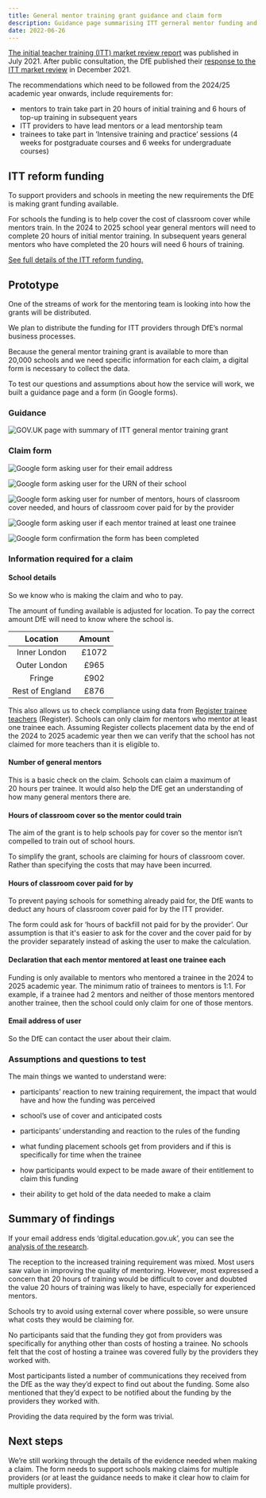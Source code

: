 ```yaml
---
title: General mentor training grant guidance and claim form
description: Guidance page summarising ITT gerneral mentor funding and claim form.
date: 2022-06-26
---
```



[The initial teacher training (ITT) market review report](https://www.gov.uk/government/publications/initial-teacher-training-itt-market-review-report) was published in July&nbsp;2021. After public consultation, the DfE published their [response to the ITT market review](https://www.gov.uk/government/consultations/initial-teacher-training-itt-market-review) in December&nbsp;2021.

The recommendations which need to be followed from the 2024/25 academic year onwards, include requirements for:

- mentors to train take part in 20 hours of initial training and 6 hours of top-up training in subsequent years
- ITT providers to have lead mentors or a lead mentorship team
- trainees to take part in ’Intensive training and practice’ sessions (4 weeks for postgraduate courses and 6 weeks for undergraduate courses)

## ITT reform funding

To support providers and schools in meeting the new requirements the DfE is making grant funding available.

For schools the funding is to help cover the cost of classroom cover while mentors train. In the 2024 to 2025 school year general mentors will need to complete 20&nbsp;hours of initial mentor training. In subsequent years general mentors who have completed the 20&nbsp;hours will need 6&nbsp;hours of training.

[See full details of the ITT reform funding.](https://assets.publishing.service.gov.uk/government/uploads/system/uploads/attachment_data/file/1077177/Initial_Teacher_Training__ITT__Reform_Funding_Guidance_160522.pdf)

## Prototype

One of the streams of work for the mentoring team is looking into how the grants will be distributed.

We plan to distribute the funding for ITT providers through DfE’s normal business processes.

Because the general mentor training grant is available to more than 20,000&nbsp;schools and we need specific information for each claim, a digital form is necessary to collect the data.

To test our questions and assumptions about how the service will work, we built a guidance page and a form (in Google forms).

### Guidance

![GOV.UK page with summary of ITT general mentor training grant](general-mentor-training-grant-guidance.png "Apply for ITT general mentor training funding")

### Claim form

![Google form asking user for their email address](google-form/01-email-address.png "Claim form — email address")

![Google form asking user for the URN of their school](google-form/02-school.png "Claim form — school unique reference number (URN)")

![Google form asking user for number of mentors, hours of classroom cover needed, and hours of classroom cover paid for by the provider](google-form/03-mentors.png "Claim form — number of mentors and training time")

![Google form asking user if each mentor trained at least one trainee](google-form/04-declaration.png "Claim form — each mentor trained at least one trainee")

![Google form confirmation the form has been completed](google-form/05-confirmation.png "Claim form — confirmation")

### Information required for a claim

#### School details

So we know who is making the claim and who to pay.

The amount of funding available is adjusted for location. To pay the correct amount DfE will need to know where the school is.

| **Location**    | **Amount** |
|:---------------:|:----------:|
| Inner London    |      £1072 |
| Outer London    |       £965 |
| Fringe          |       £902 |
| Rest of England |       £876 |

This also allows us to check compliance using data from [Register trainee teachers](https://www.register-trainee-teachers.service.gov.uk/) (Register). Schools can only claim for mentors who mentor at least one trainee each. Assuming Register collects placement data by the end of the 2024 to 2025 academic year then we can verify that the school has not claimed for more teachers than it is eligible to.

#### Number of general mentors

This is a basic check on the claim. Schools can claim a maximum of 20&nbsp;hours per trainee. It would also help the DfE get an understanding of how many general mentors there are.

#### Hours of classroom cover so the mentor could train

The aim of the grant is to help schools pay for cover so the mentor isn’t compelled to train out of school hours.

To simplify the grant, schools are claiming for hours of classroom cover. Rather than specifying the costs that may have been incurred.

#### Hours of classroom cover paid for by 

To prevent paying schools for something already paid for, the DfE wants to deduct any hours of classroom cover paid for by the ITT provider.

The form could ask for ‘hours of backfill not paid for by the provider’. Our assumption is that it's easier to ask for the cover and the cover paid for by the provider separately instead of asking the user to make the calculation.

#### Declaration that each mentor mentored at least one trainee each

Funding is only available to mentors who mentored a trainee in the 2024 to 2025 academic year. The minimum ratio of trainees to mentors is 1:1. For example, if a trainee had 2 mentors and neither of those mentors mentored another trainee, then the school could only claim for one of those mentors.

#### Email address of user

So the DfE can contact the user about their claim.

### Assumptions and questions to test

The main things we wanted to understand were:

- participants’ reaction to new training requirement, the impact that would have and how the funding was perceived

- school’s use of cover and anticipated costs

- participants’ understanding and reaction to the rules of the funding

- what funding placement schools get from providers and if this is specifically for time when the trainee

- how participants would expect to be made aware of their entitlement to claim this funding

- their ability to get hold of the data needed to make a claim

## Summary of findings

If your email address ends ‘digital.education.gov.uk’, you can see the [analysis of the research](https://docs.google.com/presentation/d/1wcgMn0JjYUmSj801qqXHzm4kQo11QLHE5LSQjD691po/edit#slide=id.g1221b5a2b76_1_1036).

The reception to the increased training requirement was mixed. Most users saw value in improving the quality of mentoring. However, most expressed a concern that 20&nbsp;hours of training would be difficult to cover and doubted the value 20&nbsp;hours of training was likely to have, especially for experienced mentors.

Schools try to avoid using external cover where possible, so were unsure what costs they would be claiming for.

No participants said that the funding they got from providers was specifically for anything other than costs of hosting a trainee. No schools felt that the cost of hosting a trainee was covered fully by the providers they worked with.

Most participants listed a number of communications they received from the DfE as the way they’d expect to find out about the funding. Some also mentioned that they’d expect to be notified about the funding by the providers they worked with.

Providing the data required by the form was trivial.

## Next steps

We’re still working through the details of the evidence needed when making a claim. The form needs to support schools making claims for multiple providers (or at least the guidance needs to make it clear how to claim for multiple providers).
